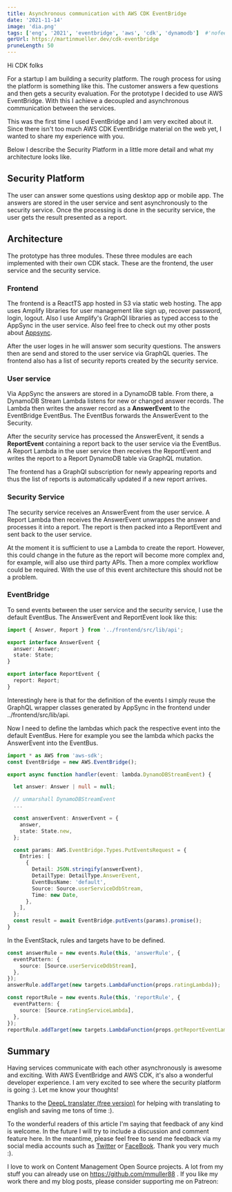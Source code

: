 ```yaml
---
title: Asynchronous communication with AWS CDK EventBridge
date: '2021-11-14'
image: 'dia.png'
tags: ['eng', '2021', 'eventbridge', 'aws', 'cdk', 'dynamodb']  #'nofeed'
gerUrl: https://martinmueller.dev/cdk-eventbridge
pruneLength: 50
---
```


Hi CDK folks

For a startup I am building a security platform. The rough process for using the platform is something like this. The customer answers a few questions and then gets a security evaluation. For the prototype I decided to use AWS EventBridge. With this I achieve a decoupled and asynchronous communication between the services.

This was the first time I used EventBridge and I am very excited about it. Since there isn't too much AWS CDK EventBridge material on the web yet, I wanted to share my experience with you.

Below I describe the Security Platform in a little more detail and what my architecture looks like.

## Security Platform

The user can answer some questions using desktop app or mobile app. The answers are stored in the user service and sent asynchronously to the security service. Once the processing is done in the security service, the user gets the result presented as a report.

## Architecture

The prototype has three modules. These three modules are each implemented with their own CDK stack. These are the frontend, the user service and the security service.

### Frontend

The frontend is a ReactTS app hosted in S3 via static web hosting. The app uses Amplify libraries for user management like sign up, recover password, login, logout. Also I use Amplify's GraphQl libraries as typed access to the AppSync in the user service. Also feel free to check out my other posts about [Appsync](https://martinmueller.dev/tags/appsync).

After the user loges in he will answer som security questions. The answers then are send and stored to the user service via GraphQL queries. The frontend also has a list of security reports created by the security service.

### User service

Via AppSync the answers are stored in a DynamoDB table. From there, a DynamoDB Stream Lambda listens for new or changed answer records. The Lambda then writes the answer record as a **AnswerEvent** to the EventBridge EventBus. The EventBus forwards the AnswerEvent to the Security.

After the security service has processed the AnswerEvent, it sends a **ReportEvent** containing a report back to the user service via the EventBus. A Report Lambda in the user service then receives the ReportEvent and writes the report to a Report DynamoDB table via GraphQL mutation.

The frontend has a GraphQl subscription for newly appearing reports and thus the list of reports is automatically updated if a new report arrives.

### Security Service

The security service receives an AnswerEvent from the user service. A Report Lambda then receives the AnswerEvent unwrappes the answer and processes it into a report. The report is then packed into a ReportEvent and sent back to the user service.

At the moment it is sufficient to use a Lambda to create the report. However, this could change in the future as the report will become more complex and, for example, will also use third party APIs. Then a more complex workflow could be required. With the use of this event architecture this should not be a problem.

### EventBridge

To send events between the user service and the security service, I use the default EventBus. The AnswerEvent and ReportEvent look like this:

```ts
import { Answer, Report } from '../frontend/src/lib/api';

export interface AnswerEvent {
  answer: Answer;
  state: State;
}

export interface ReportEvent {
  report: Report;
}
```

Interestingly here is that for the definition of the events I simply reuse the GraphQL wrapper classes generated by AppSync in the frontend under ../frontend/src/lib/api.

Now I need to define the lambdas which pack the respective event into the default EventBus. Here for example you see the lambda which packs the AnswerEvent into the EventBus.

```ts
import * as AWS from 'aws-sdk';
const EventBridge = new AWS.EventBridge();

export async function handler(event: lambda.DynamoDBStreamEvent) {

  let answer: Answer | null = null;

  // unmarshall DynamoDBStreamEvent
  ...

  const answerEvent: AnswerEvent = {
    answer,
    state: State.new,
  };

  const params: AWS.EventBridge.Types.PutEventsRequest = {
    Entries: [
      {
        Detail: JSON.stringify(answerEvent),
        DetailType: DetailType.AnswerEvent,
        EventBusName: 'default',
        Source: Source.userServiceDdbStream,
        Time: new Date,
      },
    ],
  };
  const result = await EventBridge.putEvents(params).promise();
}
```

In the EventStack, rules and targets have to be defined.

```ts
const answerRule = new events.Rule(this, 'answerRule', {
  eventPattern: {
    source: [Source.userServiceDdbStream],
  },
});
answerRule.addTarget(new targets.LambdaFunction(props.ratingLambda));

const reportRule = new events.Rule(this, 'reportRule', {
  eventPattern: {
    source: [Source.ratingServiceLambda],
  },
});
reportRule.addTarget(new targets.LambdaFunction(props.getReportEventLambda));
```

## Summary

Having services communicate with each other asynchronously is awesome and exciting. With AWS EventBridge and AWS CDK, it's also a wonderful developer experience. I am very excited to see where the security platform is going :). Let me know your thoughts!

Thanks to the [DeepL translater (free version)](https://DeepL.com/Translator) for helping with translating to english and saving me tons of time :).

To the wonderful readers of this article I'm saying that feedback of any kind is welcome. In the future I will try to include a discussion and comment feature here. In the meantime, please feel free to send me feedback via my social media accounts such as [Twitter](https://twitter.com/MartinMueller_) or [FaceBook](https://facebook.com/martin.muller.10485). Thank you very much :).

I love to work on Content Management Open Source projects. A lot from my stuff you can already use on https://github.com/mmuller88 . If you like my work there and my blog posts, please consider supporting me on Patreon:

 